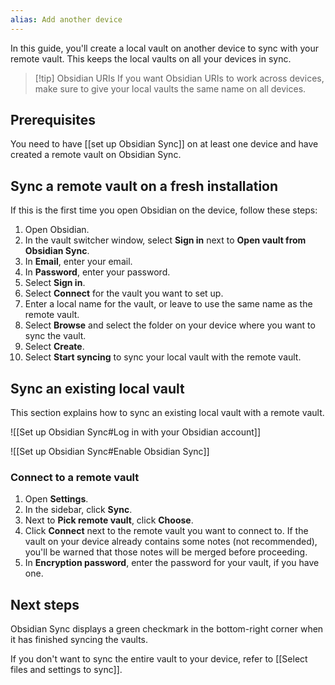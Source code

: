 ```yaml
---
alias: Add another device
---
```


In this guide, you'll create a local vault on another device to sync with your remote vault. This keeps the local vaults on all your devices in sync.

> [!tip] Obsidian URIs
> If you want Obsidian URIs to work across devices, make sure to give your local vaults the same name on all devices.

## Prerequisites

You need to have [[set up Obsidian Sync]] on at least one device and have created a remote vault on Obsidian Sync.

## Sync a remote vault on a fresh installation

If this is the first time you open Obsidian on the device, follow these steps:

1. Open Obsidian.
2. In the vault switcher window, select **Sign in** next to **Open vault from Obsidian Sync**.
3. In **Email**, enter your email.
4. In **Password**, enter your password.
5. Select **Sign in**.
6. Select **Connect** for the vault you want to set up.
7. Enter a local name for the vault, or leave to use the same name as the remote vault.
8. Select **Browse** and select the folder on your device where you want to sync the vault.
9. Select **Create**.
10. Select **Start syncing** to sync your local vault with the remote vault.

## Sync an existing local vault

This section explains how to sync an existing local vault with a remote vault.

![[Set up Obsidian Sync#Log in with your Obsidian account]]

![[Set up Obsidian Sync#Enable Obsidian Sync]]

### Connect to a remote vault

1. Open **Settings**.
2. In the sidebar, click **Sync**.
3. Next to **Pick remote vault**, click **Choose**.
4. Click **Connect** next to the remote vault you want to connect to. If the vault on your device already contains some notes (not recommended), you'll be warned that those notes will be merged before proceeding.
5. In **Encryption password**, enter the password for your vault, if you have one.

## Next steps

Obsidian Sync displays a green checkmark in the bottom-right corner when it has finished syncing the vaults.

If you don't want to sync the entire vault to your device, refer to [[Select files and settings to sync]].
